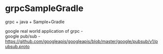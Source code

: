 # grpcSampleGradle
grpc + java + Sample+Gradle<br/>

google real world application of grpc - <br/>
google pub/sub - <br/>
https://github.com/googleapis/googleapis/blob/master/google/pubsub/v1/pubsub.proto

